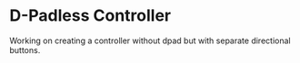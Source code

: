 # D-Padless Controller
Working on creating a controller without dpad but with separate directional buttons.
